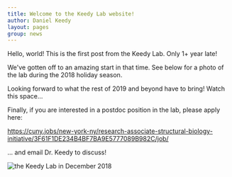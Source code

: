 ```yaml
---
title: Welcome to the Keedy Lab website!
author: Daniel Keedy
layout: pages
group: news
---
```


Hello, world! This is the first post from the Keedy Lab.  Only 1+ year late!

We've gotten off to an amazing start in that time.  See below for a photo of the lab during the 2018 holiday season.

Looking forward to what the rest of 2019 and beyond have to bring!  Watch this space...  

Finally, if you are interested in a postdoc position in the lab, please apply here:

https://cuny.jobs/new-york-ny/research-associate-structural-biology-initiative/3F61F1DE234B4BF7BA9E5777089B982C/job/

... and email Dr. Keedy to discuss!

<span class="image fit"><img src="/images/dk_lab_stairs_dec2018.jpg" alt="the Keedy Lab in December 2018" class="img-responsive"></span>
